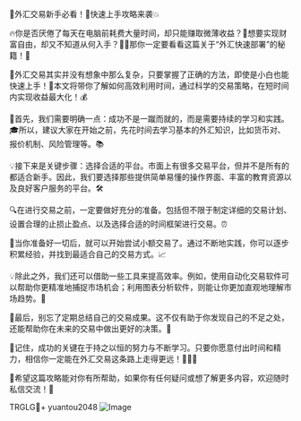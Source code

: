 🎉外汇交易新手必看！🚀快速上手攻略来袭💥

🔥你是否厌倦了每天在电脑前耗费大量时间，却只能赚取微薄收益？👀想要实现财富自由，却又不知道从何入手？🤷‍♀️那你一定要看看这篇关于“外汇快速部署”的秘籍！📖

🌈外汇交易其实并没有想象中那么复杂，只要掌握了正确的方法，即使是小白也能快速上手！🎯本文将带你了解如何高效利用时间，通过科学的交易策略，在短时间内实现收益最大化！💰

🌟首先，我们需要明确一点：成功不是一蹴而就的，而是需要持续的学习和实践。🎓所以，建议大家在开始之前，先花时间去学习基本的外汇知识，比如货币对、报价机制、风险管理等。📚

💡接下来是关键步骤：选择合适的平台。市面上有很多交易平台，但并不是所有的都适合新手。因此，我们要选择那些提供简单易懂的操作界面、丰富的教育资源以及良好客户服务的平台。🛠️

🔍在进行交易之前，一定要做好充分的准备。包括但不限于制定详细的交易计划、设置合理的止损止盈点、以及选择合适的时间框架进行交易。⏰

🚀当你准备好一切后，就可以开始尝试小额交易了。通过不断地实践，你可以逐步积累经验，并找到最适合自己的交易方式。📈

💡除此之外，我们还可以借助一些工具来提高效率。例如，使用自动化交易软件可以帮助你更精准地捕捉市场机会；利用图表分析软件，则能让你更加直观地理解市场趋势。🔧

🎯最后，别忘了定期总结自己的交易成果。这不仅有助于你发现自己的不足之处，还能帮助你在未来的交易中做出更好的决策。📝

🌈记住，成功的关键在于持之以恒的努力与不断学习。只要你愿意付出时间和精力，相信你一定能在外汇交易这条路上走得更远！🏃‍♂️💨

🌈希望这篇攻略能对你有所帮助，如果你有任何疑问或想了解更多内容，欢迎随时私信交流！💬

TRGLG💪+ yuantou2048  ![Image](https://github.com/user-attachments/assets/2e62504c-5fae-40f2-9b3c-f9505447adb8)